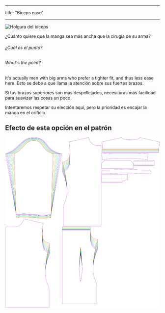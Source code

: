 - - -
title: "Biceps ease"
- - -

![Holgura del bíceps](./bicepsease.svg)

¿Cuánto quiere que la manga sea más ancha que la cirugía de su arma?

<Note>

###### ¿Cuál es el punto?

###### What's the point?

It's actually men with big arms who prefer a tighter fit, and thus less ease here. Esto se debe a que llama la atención sobre sus fuertes brazos.

Si tus brazos superiores son más despellejados, necesitarás más facilidad para suavizar las cosas un poco.

</Note>

<Warning>

Intentaremos respetar su elección aquí, pero la prioridad es encajar la manga en el orificio.

</Warning>

## Efecto de esta opción en el patrón

![Esta imagen muestra el efecto de esta opción superponiendo varias variantes que tienen un valor diferente para esta opción](simon_bicepsease_sample.svg "Effect of this option on the pattern")
